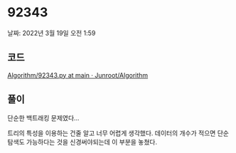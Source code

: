 # 92343

날짜: 2022년 3월 19일 오전 1:59

## 코드

[Algorithm/92343.py at main · Junroot/Algorithm](https://github.com/Junroot/Algorithm/blob/main/programmers/92343.py)

## 풀이

단순한 백트래킹 문제였다...

트리의 특성을 이용하는 건줄 알고 너무 어렵게 생각했다. 데이터의 개수가 적으면 단순 탐색도 가능하다는 것을 신경써야되는데 이 부분을 놓쳤다.